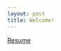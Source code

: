 ```yaml
---
layout: post
title: Welcome!
---
```

[Resume](https://CelinaAC7/AC7.github.io/blob/master/_posts/resume.html)



